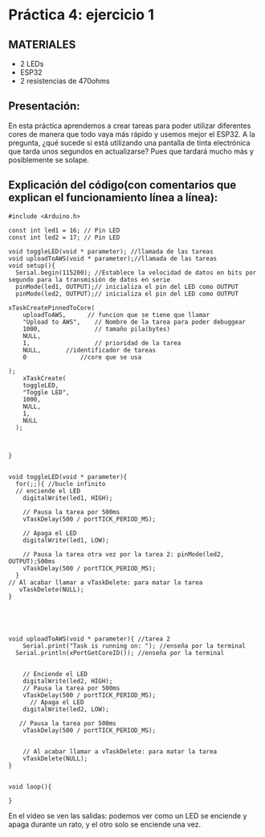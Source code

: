 # Práctica 4: ejercicio 1

## MATERIALES
- 2 LEDs
- ESP32
- 2 resistencias de 470ohms

## Presentación:
En esta práctica aprendemos a crear tareas para poder utilizar diferentes cores de manera que todo vaya más rápido y usemos 
mejor el ESP32. A la pregunta, ¿qué sucede si está utilizando una pantalla de tinta electrónica que tarda unos segundos en actualizarse?
Pues que tardará mucho más y posiblemente se solape.

## Explicación del código(con comentarios que explican el funcionamiento línea a línea):

```
#include <Arduino.h>

const int led1 = 16; // Pin LED
const int led2 = 17; // Pin LED

void toggleLED(void * parameter); //llamada de las tareas
void uploadToAWS(void * parameter);//llamada de las tareas
void setup(){
  Serial.begin(115200); //Establece la velocidad de datos en bits por segundo para la transmisión de datos en serie
  pinMode(led1, OUTPUT);// inicializa el pin del LED como OUTPUT
  pinMode(led2, OUTPUT);// inicializa el pin del LED como OUTPUT

xTaskCreatePinnedToCore(
    uploadToAWS,      // funcion que se tiene que llamar
    "Upload to AWS",    // Nombre de la tarea para poder debuggear
    1000,               // tamaño pila(bytes)
    NULL,               
    1,                  // prioridad de la tarea
    NULL,		//identificador de tareas
    0         		//core que se usa

);
    xTaskCreate(
    toggleLED,    
    "Toggle LED",   
    1000,            
    NULL,            
    1,               
    NULL         
  );
  


}


void toggleLED(void * parameter){
  for(;;){ //bucle infinito
  // enciende el LED
    digitalWrite(led1, HIGH);

    // Pausa la tarea por 500ms
    vTaskDelay(500 / portTICK_PERIOD_MS);

    // Apaga el LED
    digitalWrite(led1, LOW);

    // Pausa la tarea otra vez por la tarea 2: pinMode(led2, OUTPUT);500ms
    vTaskDelay(500 / portTICK_PERIOD_MS);
  }
// Al acabar llamar a vTaskDelete: para matar la tarea
   vTaskDelete(NULL);
}





void uploadToAWS(void * parameter){ //tarea 2
    Serial.print("Task is running on: "); //enseña por la terminal 
  Serial.println(xPortGetCoreID()); //enseña por la terminal 

  
    // Enciende el LED
    digitalWrite(led2, HIGH);
    // Pausa la tarea por 500ms
    vTaskDelay(500 / portTICK_PERIOD_MS);
	  // Apaga el LED
    digitalWrite(led2, LOW);
    
   // Pausa la tarea por 500ms
    vTaskDelay(500 / portTICK_PERIOD_MS);
    

    // Al acabar llamar a vTaskDelete: para matar la tarea
    vTaskDelete(NULL);
}


void loop(){

}

```
En el vídeo se ven las salidas: podemos ver como un LED se enciende y apaga durante un rato, y el otro solo se enciende una vez.
